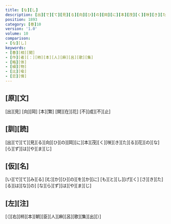 ```yaml
---
title: [な][し]
description: [出][で][て][見][る][向][ひ][の][岡][に][本][茂][く][咲][き][た][る][花][の][な][ら][ず][は][や][ま][じ]
position: 1893
category: [巻]10
version: '1.0'
volume: 10
comparison:
- [な][し]
keywords:
- [春][相][聞]
- [作][者][：][柿][本][人][麻][呂][歌][集]
- [略][体]
- [植][物]
- [比][喩]
- [恋][情]
---
```


## [原][文]

[出][見] [向][岡] [本][繁] [開][在][花] [不][成][不][止]

## [訓][読]

[出][で][て][見][る][向][ひ][の][岡][に][本][茂][く][咲][き][た][る][花][の][な][ら][ず][は][や][ま][じ]

## [仮][名]

[い][で][て][み][る] [む][か][ひ][の][を][か][に] [も][と][し][げ][く] [さ][き][た][る][は][な][の] [な][ら][ず][は][や][ま][じ]

## [左][注]

[（][右][柿][本][朝][臣][人][麻][呂][歌][集][出][）]
